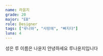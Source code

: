```yaml
---
name: 라윤지
grade: 20
major: "EB"
role: Designer
tags: ["루나와", "사랑에", "빠지다"]
luna: 4
---
```


성은 루 이름은 나윤지 
          안녕하세요 루나윤지입니다

